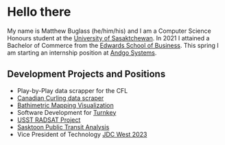 # Hello there
My name is Matthew Buglass (he/him/his) and I am a Computer Science Honours student at the [University of Sasaktchewan](https://www.cs.usask.ca/). In 2021 I attained a Bachelor of Commerce from the [Edwards School of Business](https://www.edwards.usask.ca/). This spring I am starting an internship position at [Andgo Systems](https://www.andgosystems.com/).

## Development Projects and Positions
- Play-by-Play data scrapper for the CFL
- [Canadian Curling data scraper](https://github.com/matthew-buglass/CurlingScraperDocs)
- [Bathimetric Mapping Visualization](https://github.com/matthew-buglass/bathymetric_mapping)
- Software Development for [Turnkey](https://www.turnkeyapp.ca/)
- [USST RADSAT Project](https://usst.ca/cubesat/)
- [Sasktoon Public Transit Analysis](https://matthewbuglass.com/research_projects/)
- Vice President of Technology [JDC West 2023](https://www.jdcwest.org/)


<!--
**matthew-buglass/matthew-buglass** is a ✨ _special_ ✨ repository because its `README.md` (this file) appears on your GitHub profile.

Here are some ideas to get you started:

- 🔭 I’m currently working on ...
- 🌱 I’m currently learning ...
- 👯 I’m looking to collaborate on ...
- 🤔 I’m looking for help with ...
- 💬 Ask me about ...
- 📫 How to reach me: ...
- 😄 Pronouns: ...
- ⚡ Fun fact: ...
-->
